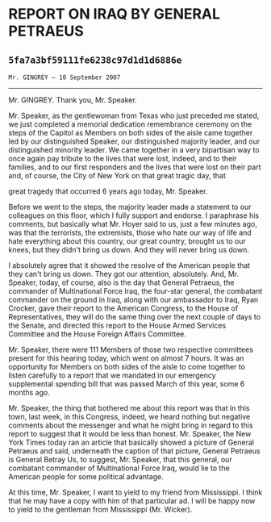 # REPORT ON IRAQ BY GENERAL PETRAEUS
## `5fa7a3bf59111fe6238c97d1d1d6886e`
`Mr. GINGREY — 10 September 2007`

---


Mr. GINGREY. Thank you, Mr. Speaker.

Mr. Speaker, as the gentlewoman from Texas who just preceded me 
stated, we just completed a memorial dedication remembrance ceremony on 
the steps of the Capitol as Members on both sides of the aisle came 
together led by our distinguished Speaker, our distinguished majority 
leader, and our distinguished minority leader. We came together in a 
very bipartisan way to once again pay tribute to the lives that were 
lost, indeed, and to their families, and to our first responders and 
the lives that were lost on their part and, of course, the City of New 
York on that great tragic day, that


great tragedy that occurred 6 years ago today, Mr. Speaker.

Before we went to the steps, the majority leader made a statement to 
our colleagues on this floor, which I fully support and endorse. I 
paraphrase his comments, but basically what Mr. Hoyer said to us, just 
a few minutes ago, was that the terrorists, the extremists, those who 
hate our way of life and hate everything about this country, our great 
country, brought us to our knees, but they didn't bring us down. And 
they will never bring us down.

I absolutely agree that it showed the resolve of the American people 
that they can't bring us down. They got our attention, absolutely. And, 
Mr. Speaker, today, of course, also is the day that General Petraeus, 
the commander of Multinational Force Iraq, the four-star general, the 
combatant commander on the ground in Iraq, along with our ambassador to 
Iraq, Ryan Crocker, gave their report to the American Congress, to the 
House of Representatives, they will do the same thing over the next 
couple of days to the Senate, and directed this report to the House 
Armed Services Committee and the House Foreign Affairs Committee.

Mr. Speaker, there were 111 Members of those two respective 
committees present for this hearing today, which went on almost 7 
hours. It was an opportunity for Members on both sides of the aisle to 
come together to listen carefully to a report that we mandated in our 
emergency supplemental spending bill that was passed March of this 
year, some 6 months ago.

Mr. Speaker, the thing that bothered me about this report was that in 
this town, last week, in this Congress, indeed, we heard nothing but 
negative comments about the messenger and what he might bring in regard 
to this report to suggest that it would be less than honest. Mr. 
Speaker, the New York Times today ran an article that basically showed 
a picture of General Petraeus and said, underneath the caption of that 
picture, General Petraeus is General Betray Us, to suggest, Mr. 
Speaker, that this general, our combatant commander of Multinational 
Force Iraq, would lie to the American people for some political 
advantage.

At this time, Mr. Speaker, I want to yield to my friend from 
Mississippi. I think that he may have a copy with him of that 
particular ad. I will be happy now to yield to the gentleman from 
Mississippi (Mr. Wicker).